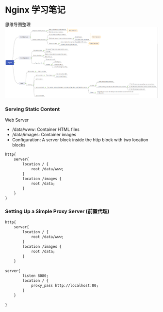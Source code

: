 # Nginx 学习笔记

思维导图整理 ![](images/nginx-learing1113.png)


### Serving Static Content

Web Server

* /data/www: Container HTML files
* /data/images:  Container images
* Configuration: A server block inside the http block with two location blocks

```
http{
	server{
		location / {
			root /data/www;
		}
		location /images {
			root /data;
		}
	}
}

```

### Setting Up a Simple Proxy Server (前置代理)

```
http{
	server{
		location / {
			root /data/www;
		}
		location /images {
			root /data;
		}
	}

server{
		listen 8080;
		location / {
			proxy_pass http://localhost:80;
		}
	}

}


```
